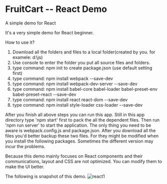# FruitCart -- React Demo
A simple demo for React

It's a very simple demo for React beginner. 

How to use it?
1. Download all the folders and files to a local folder(created by you. for examele:  d:\js\)
2. Use console to enter the folder you put all source files and folders.
3. type command:  npm init to create package.json (use default setting first)
4. type command:  npm install webpack --save-dev
5. type command:  npm install webpack-dev-server --save-dev
6. type command:  npm install babel-core babel-loader babel-preset-env babel-preset-react --save-dev
7. type command:  npm install react react-dom --save-dev
8. type command:  npm install style-loader css-loader --save-dev

After you finish all above steps you can run this app.  Still in this app directory type 'npm start' first to pack the all the dependent files. Then run 'npm run server' to start the application.
The only thing you need to be aware is webpack.config.js and package.json.  After you download all the files you'd better backup these two files. For they might be modified when you install the following packages. Sometimes the different version may incur the problems.

Because this demo mainly focuses on React components and their communications, layout and CSS are not optimized. You can modify them to make the UI better.

The following is snapshot of this demo.
![react1](https://user-images.githubusercontent.com/31294078/35707918-90f213ee-0810-11e8-8cb7-13287f2d405a.jpg)
